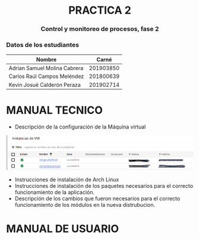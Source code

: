 **<h1 align="center">PRACTICA 2</h1>**

**<h3 align="center">Control y monitoreo de procesos, fase 2</h3>**

### Datos de los estudiantes

<div align="center">

| Nombre                      | Carné     |
| --------------------------- | --------- |
| Adrian Samuel Molina Cabrera    | 201903850 |
| Carlos Raúl Campos Meléndez | 201800639 |
| Kevin Josué Calderón Peraza | 201902714 |

</div>


# MANUAL TECNICO
* Descripción de la configuración de la Máquina virtual
<p align="center">
  <img src="https://github.com/kevcalderon/SO1_201902714/blob/master/Practica2/img/vms.png" width="600">
</p>

* Instrucciones de instalación de Arch Linux
* Instrucciones de instalación de los paquetes necesarios para el correcto funcionamiento de la aplicación.
* Descripción de los cambios que fueron necesarios para el correcto funcionamiento de los módulos en la nueva distrubucion.


# MANUAL DE USUARIO